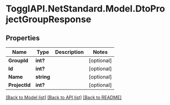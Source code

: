 # TogglAPI.NetStandard.Model.DtoProjectGroupResponse
## Properties

Name | Type | Description | Notes
------------ | ------------- | ------------- | -------------
**GroupId** | **int?** |  | [optional] 
**Id** | **int?** |  | [optional] 
**Name** | **string** |  | [optional] 
**ProjectId** | **int?** |  | [optional] 

[[Back to Model list]](../README.md#documentation-for-models) [[Back to API list]](../README.md#documentation-for-api-endpoints) [[Back to README]](../README.md)


